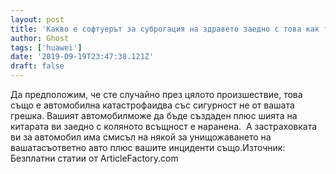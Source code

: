 ```yaml
---
layout: post
title: 'Какво е софтуерът за суброгация на здравето заедно с това как точно функционира софтуерът за суброгация?'
author: Ghost
tags: ['huawei']
date: '2019-09-19T23:47:38.121Z'
draft: false
---
```


Да предположим, че сте случайно през цялото произшествие, това също е автомобилна катастрофаидва със сигурност не от вашата грешка. Вашият автомобилможе да бъде създаден плюс шията на китарата ви заедно с коляното всъщност е наранена.  А застраховката ви за автомобил има смисъл на някой за унищожаването на вашатасъответно авто плюс вашите инциденти също.Източник: Безплатни статии от ArticleFactory.com
